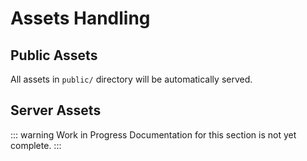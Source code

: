 # Assets Handling

## Public Assets

All assets in `public/` directory will be automatically served.

## Server Assets

::: warning Work in Progress
Documentation for this section is not yet complete.
:::

